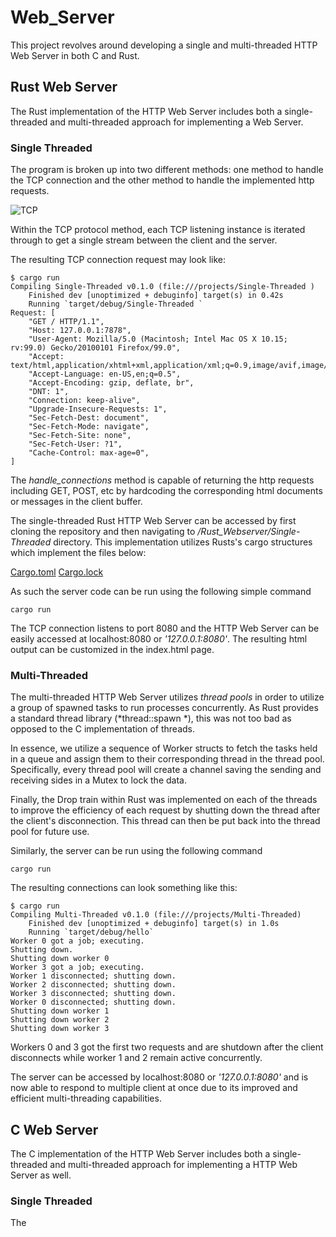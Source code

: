 # Web_Server

This project revolves around developing a single and multi-threaded HTTP Web Server in both C and Rust.  

## Rust Web Server

The Rust implementation of the HTTP Web Server includes both a single-threaded and multi-threaded approach for implementing a Web Server. 

### Single Threaded

The program is broken up into two different methods: one method to handle the TCP connection and the other method to handle the implemented http requests. 

![TCP](https://www.ionos.com/digitalguide/fileadmin/DigitalGuide/Schaubilder/EN-tcp-verbindungsabbau.png)

Within the TCP protocol method, each TCP listening instance is iterated through to get a single stream between the client and the server. 

The resulting TCP connection request may look like:

    $ cargo run
    Compiling Single-Threaded v0.1.0 (file:///projects/Single-Threaded )
        Finished dev [unoptimized + debuginfo] target(s) in 0.42s
        Running `target/debug/Single-Threaded `
    Request: [
        "GET / HTTP/1.1",
        "Host: 127.0.0.1:7878",
        "User-Agent: Mozilla/5.0 (Macintosh; Intel Mac OS X 10.15; rv:99.0) Gecko/20100101 Firefox/99.0",
        "Accept: text/html,application/xhtml+xml,application/xml;q=0.9,image/avif,image/webp,*/*;q=0.8",
        "Accept-Language: en-US,en;q=0.5",
        "Accept-Encoding: gzip, deflate, br",
        "DNT: 1",
        "Connection: keep-alive",
        "Upgrade-Insecure-Requests: 1",
        "Sec-Fetch-Dest: document",
        "Sec-Fetch-Mode: navigate",
        "Sec-Fetch-Site: none",
        "Sec-Fetch-User: ?1",
        "Cache-Control: max-age=0",
    ]

The *handle_connections* method is capable of returning the http requests including GET, POST, etc by hardcoding the corresponding html documents or messages in the client buffer. 

The single-threaded Rust HTTP Web Server can be accessed by first cloning the repository and then navigating to */Rust_Webserver/Single-Threaded* directory. This implementation utilizes Rusts's cargo structures which implement the files below:

[Cargo.toml](noele2/Web-Server/Rust_Webserver/Single-Threaded/Cargo.toml)
[Cargo.lock](noele2/Web-Server/Rust_Webserver/Single-Threaded/Cargo.lock)

As such the server code can be run using the following simple command

    cargo run

The TCP connection listens to port 8080 and the HTTP Web Server can be easily accessed at localhost:8080 or *'127.0.0.1:8080'*. The resulting html output can be customized in the index.html page. 

### Multi-Threaded

The multi-threaded HTTP Web Server utilizes *thread pools* in order to utilize a group of spawned tasks to run processes concurrently. As Rust provides a standard thread library (*thread::spawn *), this was not too bad as opposed to the C implementation of threads. 

In essence, we utilize a sequence of Worker structs to fetch the tasks held in a queue and assign them to their corresponding thread in the thread pool. Specifically, every thread pool will create a channel saving the sending and receiving sides in a Mutex to lock the data. 

Finally, the Drop train within Rust was implemented on each of the threads to improve the efficiency of each request by shutting down the thread after the client's disconnection. This thread can then be put back into the thread pool for future use. 

Similarly, the server can be run using the following command

    cargo run

The resulting connections can look something like this:

    $ cargo run
    Compiling Multi-Threaded v0.1.0 (file:///projects/Multi-Threaded)
        Finished dev [unoptimized + debuginfo] target(s) in 1.0s
        Running `target/debug/hello`
    Worker 0 got a job; executing.
    Shutting down.
    Shutting down worker 0
    Worker 3 got a job; executing.
    Worker 1 disconnected; shutting down.
    Worker 2 disconnected; shutting down.
    Worker 3 disconnected; shutting down.
    Worker 0 disconnected; shutting down.
    Shutting down worker 1
    Shutting down worker 2
    Shutting down worker 3

Workers 0 and 3 got the first two requests and are shutdown after the client disconnects while worker 1 and 2 remain active concurrently. 

The server can be accessed by localhost:8080 or *'127.0.0.1:8080'* and is now able to respond to multiple client at once due to its improved and efficient multi-threading capabilities. 

## C Web Server

The C implementation of the HTTP Web Server includes both a single-threaded and multi-threaded approach for implementing a HTTP Web Server as well. 

### Single Threaded

The 